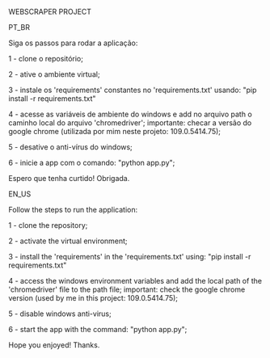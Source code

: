 WEBSCRAPER PROJECT

PT_BR

Siga os passos para rodar a aplicação:

1 - clone o repositório; 

2 - ative o ambiente virtual;

3 - instale os 'requirements' constantes no 'requirements.txt' usando: "pip install -r requirements.txt"

4 - acesse as variáveis de ambiente do windows e add no arquivo path o caminho local do arquivo 'chromedriver';
    importante: checar a versão do google chrome  (utilizada por mim neste projeto: 109.0.5414.75);

5 - desative o anti-vírus do windows;

6 - inicie a app com o comando: "python app.py";

Espero que tenha curtido! Obrigada.


EN_US

Follow the steps to run the application:

1 - clone the repository;

2 - activate the virtual environment;

3 - install the 'requirements' in the 'requirements.txt' using: "pip install -r requirements.txt"

4 - access the windows environment variables and add the local path of the 'chromedriver' file to the path file;
    important: check the google chrome version (used by me in this project: 109.0.5414.75);

5 - disable windows anti-virus;

6 - start the app with the command: "python app.py";

Hope you enjoyed! Thanks.

